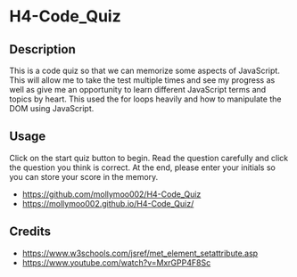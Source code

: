 # H4-Code_Quiz
## Description
This is a code quiz so that we can memorize some aspects of JavaScript. This will allow me to take the test multiple times and see my progress as well as give me an opportunity to learn different JavaScript terms and topics by heart. This used the for loops heavily and how to manipulate the DOM using JavaScript.
## Usage
Click on the start quiz button to begin. Read the question carefully and click the question you think is correct. At the end, please enter your initials so you can store your score in the memory.
- https://github.com/mollymoo002/H4-Code_Quiz
- https://mollymoo002.github.io/H4-Code_Quiz/
## Credits
- https://www.w3schools.com/jsref/met_element_setattribute.asp
- https://www.youtube.com/watch?v=MxrGPP4F8Sc